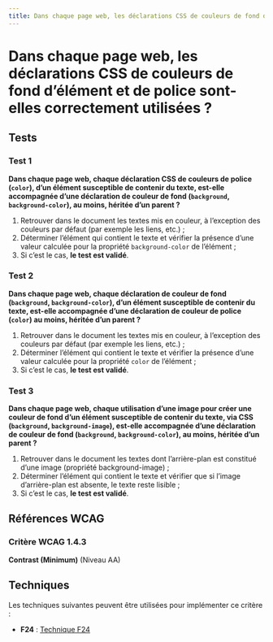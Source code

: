```yaml
---
title: Dans chaque page web, les déclarations CSS de couleurs de fond d’élément et de police sont-elles correctement utilisées ?
---
```


# Dans chaque page web, les déclarations CSS de couleurs de fond d’élément et de police sont-elles correctement utilisées ?



## Tests

### Test 1

**Dans chaque page web, chaque déclaration CSS de couleurs de police (`color`), d’un élément susceptible de contenir du texte, est-elle accompagnée d’une déclaration de couleur de fond (`background`, `background-color`), au moins, héritée d’un parent ?**

1. Retrouver dans le document les textes mis en couleur, à l’exception des couleurs par défaut (par exemple les liens, etc.) ;
2. Déterminer l’élément qui contient le texte et vérifier la présence d’une valeur calculée pour la propriété `background-color` de l’élément ;
3. Si c’est le cas, **le test est validé**.

### Test 2

**Dans chaque page web, chaque déclaration de couleur de fond (`background`, `background-color`), d’un élément susceptible de contenir du texte, est-elle accompagnée d’une déclaration de couleur de police (`color`) au moins, héritée d’un parent ?**

1. Retrouver dans le document les textes mis en couleur, à l’exception des couleurs par défaut (par exemple les liens, etc.) ;
2. Déterminer l’élément qui contient le texte et vérifier la présence d’une valeur calculée pour la propriété `color` de l’élément ;
3. Si c’est le cas, **le test est validé**.

### Test 3

**Dans chaque page web, chaque utilisation d’une image pour créer une couleur de fond d’un élément susceptible de contenir du texte, via CSS (`background`, `background-image`), est-elle accompagnée d’une déclaration de couleur de fond (`background`, `background-color`), au moins, héritée d’un parent ?**

1. Retrouver dans le document les textes dont l’arrière-plan est constitué d’une image (propriété background-image) ;
2. Déterminer l’élément qui contient le texte et vérifier que si l’image d’arrière-plan est absente, le texte reste lisible ;
3. Si c’est le cas, **le test est validé**.



## Références WCAG

### Critère WCAG 1.4.3

**Contrast (Minimum)** (Niveau AA)



## Techniques

Les techniques suivantes peuvent être utilisées pour implémenter ce critère :

- **F24** : [Technique F24](https://www.w3.org/WAI/WCAG21/Techniques/html/F24)
